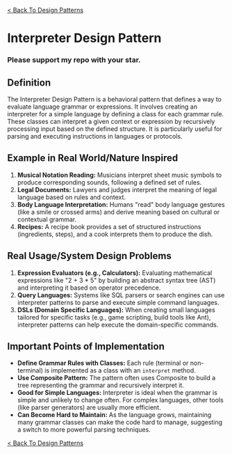 [< Back To Design Patterns](../../../)

# Interpreter Design Pattern
### Please support my repo with your star.

## Definition
The Interpreter Design Pattern is a behavioral pattern that defines a way to evaluate language grammar or expressions. It involves creating an interpreter for a simple language by defining a class for each grammar rule. These classes can interpret a given context or expression by recursively processing input based on the defined structure. It is particularly useful for parsing and executing instructions in languages or protocols.

## Example in Real World/Nature Inspired
1. **Musical Notation Reading:** Musicians interpret sheet music symbols to produce corresponding sounds, following a defined set of rules.
2. **Legal Documents:** Lawyers and judges interpret the meaning of legal language based on rules and context.
3. **Body Language Interpretation:** Humans "read" body language gestures (like a smile or crossed arms) and derive meaning based on cultural or contextual grammar.
4. **Recipes:** A recipe book provides a set of structured instructions (ingredients, steps), and a cook interprets them to produce the dish.

## Real Usage/System Design Problems
1. **Expression Evaluators (e.g., Calculators):** Evaluating mathematical expressions like "2 + 3 * 5" by building an abstract syntax tree (AST) and interpreting it based on operator precedence.
2. **Query Languages:** Systems like SQL parsers or search engines can use interpreter patterns to parse and execute simple command languages.
3. **DSLs (Domain Specific Languages):** When creating small languages tailored for specific tasks (e.g., game scripting, build tools like Ant), interpreter patterns can help execute the domain-specific commands.

## Important Points of Implementation
- **Define Grammar Rules with Classes:** Each rule (terminal or non-terminal) is implemented as a class with an `interpret` method.
- **Use Composite Pattern:** The pattern often uses Composite to build a tree representing the grammar and recursively interpret it.
- **Good for Simple Languages:** Interpreter is ideal when the grammar is simple and unlikely to change often. For complex languages, other tools (like parser generators) are usually more efficient.
- **Can Become Hard to Maintain:** As the language grows, maintaining many grammar classes can make the code hard to manage, suggesting a switch to more powerful parsing techniques.

[< Back To Design Patterns](../../../)
